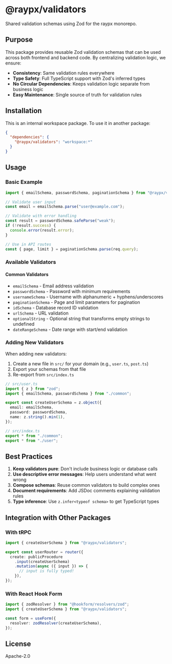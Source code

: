 # @raypx/validators

Shared validation schemas using Zod for the raypx monorepo.

## Purpose

This package provides reusable Zod validation schemas that can be used across both frontend and backend code. By centralizing validation logic, we ensure:

- **Consistency**: Same validation rules everywhere
- **Type Safety**: Full TypeScript support with Zod's inferred types
- **No Circular Dependencies**: Keeps validation logic separate from business logic
- **Easy Maintenance**: Single source of truth for validation rules

## Installation

This is an internal workspace package. To use it in another package:

```json
{
  "dependencies": {
    "@raypx/validators": "workspace:*"
  }
}
```

## Usage

### Basic Example

```typescript
import { emailSchema, passwordSchema, paginationSchema } from "@raypx/validators";

// Validate user input
const email = emailSchema.parse("user@example.com");

// Validate with error handling
const result = passwordSchema.safeParse("weak");
if (!result.success) {
  console.error(result.error);
}

// Use in API routes
const { page, limit } = paginationSchema.parse(req.query);
```

### Available Validators

#### Common Validators

- `emailSchema` - Email address validation
- `passwordSchema` - Password with minimum requirements
- `usernameSchema` - Username with alphanumeric + hyphens/underscores
- `paginationSchema` - Page and limit parameters for pagination
- `idSchema` - Database record ID validation
- `urlSchema` - URL validation
- `optionalString` - Optional string that transforms empty strings to undefined
- `dateRangeSchema` - Date range with start/end validation

### Adding New Validators

When adding new validators:

1. Create a new file in `src/` for your domain (e.g., `user.ts`, `post.ts`)
2. Export your schemas from that file
3. Re-export from `src/index.ts`

```typescript
// src/user.ts
import { z } from "zod";
import { emailSchema, passwordSchema } from "./common";

export const createUserSchema = z.object({
  email: emailSchema,
  password: passwordSchema,
  name: z.string().min(1),
});

// src/index.ts
export * from "./common";
export * from "./user";
```

## Best Practices

1. **Keep validators pure**: Don't include business logic or database calls
2. **Use descriptive error messages**: Help users understand what went wrong
3. **Compose schemas**: Reuse common validators to build complex ones
4. **Document requirements**: Add JSDoc comments explaining validation rules
5. **Type inference**: Use `z.infer<typeof schema>` to get TypeScript types

## Integration with Other Packages

### With tRPC

```typescript
import { createUserSchema } from "@raypx/validators";

export const userRouter = router({
  create: publicProcedure
    .input(createUserSchema)
    .mutation(async ({ input }) => {
      // input is fully typed!
    }),
});
```

### With React Hook Form

```typescript
import { zodResolver } from "@hookform/resolvers/zod";
import { createUserSchema } from "@raypx/validators";

const form = useForm({
  resolver: zodResolver(createUserSchema),
});
```

## License

Apache-2.0
